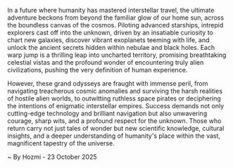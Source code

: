 
In a future where humanity has mastered interstellar travel, the ultimate adventure beckons from beyond the familiar glow of our home sun, across the boundless canvas of the cosmos. Piloting advanced starships, intrepid explorers cast off into the unknown, driven by an insatiable curiosity to chart new galaxies, discover vibrant exoplanets teeming with life, and unlock the ancient secrets hidden within nebulae and black holes. Each warp jump is a thrilling leap into uncharted territory, promising breathtaking celestial vistas and the profound wonder of encountering truly alien civilizations, pushing the very definition of human experience.

However, these grand odysseys are fraught with immense peril, from navigating treacherous cosmic anomalies and surviving the harsh realities of hostile alien worlds, to outwitting ruthless space pirates or deciphering the intentions of enigmatic interstellar empires. Success demands not only cutting-edge technology and brilliant navigation but also unwavering courage, sharp wits, and a profound respect for the unknown. Those who return carry not just tales of wonder but new scientific knowledge, cultural insights, and a deeper understanding of humanity's place within the vast, magnificent tapestry of the universe.

~ By Hozmi - 23 October 2025
